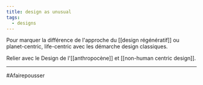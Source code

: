 ```yaml
---
title: design as unusual
tags:
  - designs
---
```

Pour marquer la différence de l'approche du [[design régénératif]] ou planet-centric, life-centric avec les démarche design classiques.

Relier avec le Design de l'[[anthropocène]] et [[non-human centric design]].

---
#Afairepousser 
